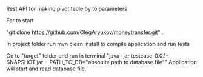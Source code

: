 Rest API for making pivot table by to parameters

For to start

"git clone https://github.com/OlegAryukov/moneytransfer.git" .

In project folder run mvn clean install to compile application and run tests

Go to "target" folder and run in terminal "java -jar testcase-0.0.1-SNAPSHOT.jar --PATH_TO_DB="absoulte path to database file"" Application will start and read database file.